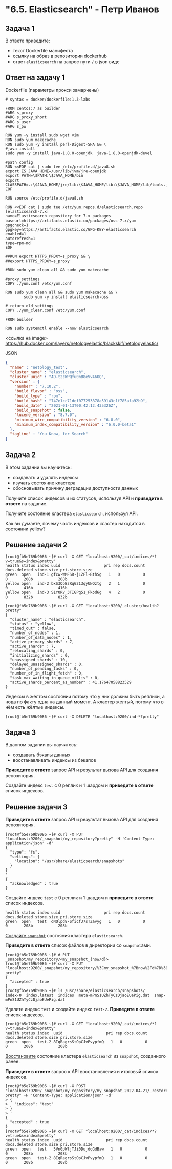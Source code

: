 <h1>"6.5. Elasticsearch" - Петр Иванов</h1>

## Задача 1

В ответе приведите:
- текст Dockerfile манифеста
- ссылку на образ в репозитории dockerhub
- ответ `elasticsearch` на запрос пути `/` в json виде

## Ответ на задачу 1

Dockerfile (параметры прокси замарчены)  

~~~Docker
# syntax = docker/dockerfile:1.3-labs

FROM centos:7 as builder
#ARG s_proxy
#ARG s_proxy_short
#ARG s_user
#ARG s_pw

RUN yum -y install sudo wget vim
RUN sudo yum makecache
RUN sudo yum -y install perl-Digest-SHA && \
#java install
sudo yum -y install java-1.8.0-openjdk  java-1.8.0-openjdk-devel

#path config
RUN <<EOF cat | sudo tee /etc/profile.d/java8.sh
export ES_JAVA_HOME=/usr/lib/jvm/jre-openjdk
export PATH=\$PATH:\$JAVA_HOME/bin
export CLASSPATH=.:\$JAVA_HOME/jre/lib:\$JAVA_HOME/lib:\$JAVA_HOME/lib/tools.jar
EOF

RUN source /etc/profile.d/java8.sh

RUN <<EOF cat | sudo tee /etc/yum.repos.d/elasticsearch.repo
[elasticsearch-7.x]
name=Elasticsearch repository for 7.x packages
baseurl=https://artifacts.elastic.co/packages/oss-7.x/yum
gpgcheck=1
gpgkey=https://artifacts.elastic.co/GPG-KEY-elasticsearch
enabled=1
autorefresh=1
type=rpm-md
EOF

##RUN export HTTPS_PROXY=s_proxy && \
##export HTTPS_PROXY=s_proxy

#RUN sudo yum clean all && sudo yum makecache

#proxy_settings
COPY ./yum.conf /etc/yum.conf

RUN sudo yum clean all && sudo yum makecache && \
        sudo yum -y install elasticsearch-oss

# return old settings
COPY ./yum_clear.conf /etc/yum.conf

FROM builder

RUN sudo systemctl enable --now elasticsearch

~~~


<ссылка на image>
https://hub.docker.com/layers/netologyelastic/blackskif/netologyelastic/



JSON

~~~json
{
  "name" : "netology_test",
  "cluster_name" : "elasticsearch",
  "cluster_uuid" : "AD-t2sWPQfu0nB8eVv46OQ",
  "version" : {
    "number" : "7.10.2",
    "build_flavor" : "oss",
    "build_type" : "rpm",
    "build_hash" : "747e1cc71def077253878a59143c1f785afa92b9",
    "build_date" : "2021-01-13T00:42:12.435326Z",
    "build_snapshot" : false,
    "lucene_version" : "8.7.0",
    "minimum_wire_compatibility_version" : "6.8.0",
    "minimum_index_compatibility_version" : "6.0.0-beta1"
  },
  "tagline" : "You Know, for Search"
}
~~~



## Задача 2

В этом задании вы научитесь:
- создавать и удалять индексы
- изучать состояние кластера
- обосновывать причину деградации доступности данных


Получите список индексов и их статусов, используя API и **приведите в ответе** на задание.

Получите состояние кластера `elasticsearch`, используя API.

Как вы думаете, почему часть индексов и кластер находится в состоянии yellow?


## Решение задачи 2

~~~
[root@fb5e769b9086 ~]# curl -X GET "localhost:9200/_cat/indices/*?v=true&s=index&pretty"
health status index uuid                   pri rep docs.count docs.deleted store.size pri.store.size
green  open   ind-1 gfcw-WMFSR-jLZFl-BthSg   1   0          0            0       208b           208b
yellow open   ind-2 bxS3QbBzRqG213qyUNOztg   2   1          0            0       416b           416b
yellow open   ind-3 S1YORV_3TIGPg51_Fkod6g   4   2          0            0       832b           832b
~~~
  
~~~
[root@fb5e769b9086 ~]# curl -X GET "localhost:9200/_cluster/health?pretty"
{
  "cluster_name" : "elasticsearch",
  "status" : "yellow",
  "timed_out" : false,
  "number_of_nodes" : 1,
  "number_of_data_nodes" : 1,
  "active_primary_shards" : 7,
  "active_shards" : 7,
  "relocating_shards" : 0,
  "initializing_shards" : 0,
  "unassigned_shards" : 10,
  "delayed_unassigned_shards" : 0,
  "number_of_pending_tasks" : 0,
  "number_of_in_flight_fetch" : 0,
  "task_max_waiting_in_queue_millis" : 0,
  "active_shards_percent_as_number" : 41.17647058823529
}
~~~
  
Индексы в жёлтом состоянии потому что у них должны быть реплики, а нода по факту одна на данный момент. А кластер желтый, потому что в нём есть жёлтые индексы.

~~~
[root@fb5e769b9086 ~]# curl -X DELETE "localhost:9200/ind-*?pretty"
~~~

## Задача 3

В данном задании вы научитесь:
- создавать бэкапы данных
- восстанавливать индексы из бэкапов

**Приведите в ответе** запрос API и результат вызова API для создания репозитория.

Создайте индекс `test` с 0 реплик и 1 шардом и **приведите в ответе** список индексов.


## Решение задачи 3

**Приведите в ответе** запрос API и результат вызова API для создания репозитория.  
~~~
[root@fb5e769b9086 ~]# curl -X PUT "localhost:9200/_snapshot/my_repository?pretty" -H 'Content-Type: application/json' -d'
{
  "type": "fs",
  "settings": {
    "location": "/usr/share/elasticsearch/snapshots"
  }
}
'
{
  "acknowledged" : true
}
~~~


Создайте индекс `test` с 0 реплик и 1 шардом и **приведите в ответе** список индексов.
~~~
health status index uuid                   pri rep docs.count docs.deleted store.size pri.store.size
green  open   test  dNQlpd8-SficfJ7sTZavyg   1   0          0            0       208b           208b
~~~

[Создайте `snapshot`](https://www.elastic.co/guide/en/elasticsearch/reference/current/snapshots-take-snapshot.html) 
состояния кластера `elasticsearch`.

**Приведите в ответе** список файлов в директории со `snapshot`ами.

~~~
[root@fb5e769b9086 ~]# # PUT _snapshot/my_repository/<my_snapshot_{now/d}>
[root@fb5e769b9086 ~]# curl -X PUT "localhost:9200/_snapshot/my_repository/%3Cmy_snapshot_%7Bnow%2Fd%7D%3E?pretty"
{
  "accepted" : true
}
[root@fb5e769b9086 ~]# ls /usr/share/elasticsearch/snapshots/
index-0  index.latest  indices  meta-mPnS1UZhTyCzDjaoEUePig.dat  snap-mPnS1UZhTyCzDjaoEUePig.dat
~~~


Удалите индекс `test` и создайте индекс `test-2`. **Приведите в ответе** список индексов.

~~~
[root@fb5e769b9086 ~]# curl -X GET "localhost:9200/_cat/indices/*?v=true&s=index&pretty"
health status index  uuid                   pri rep docs.count docs.deleted store.size pri.store.size
green  open   test-2 8IqRagrsStOpCJvPvypfmQ   1   0          0            0       208b           208b
~~~

[Восстановите](https://www.elastic.co/guide/en/elasticsearch/reference/current/snapshots-restore-snapshot.html) состояние
кластера `elasticsearch` из `snapshot`, созданного ранее. 

**Приведите в ответе** запрос к API восстановления и итоговый список индексов.

~~~
[root@fb5e769b9086 ~]# curl -X POST "localhost:9200/_snapshot/my_repository/my_snapshot_2022.04.21/_restore?pretty" -H 'Content-Type: application/json' -d'
> {
>   "indices": "test"
> }
> '
{
  "accepted" : true
}
[root@fb5e769b9086 ~]# curl -X GET "localhost:9200/_cat/indices/*?v=true&s=index&pretty"
health status index  uuid                   pri rep docs.count docs.deleted store.size pri.store.size
green  open   test   5Vn0pWljTJi0DujdqGdBaw   1   0          0            0       208b           208b
green  open   test-2 8IqRagrsStOpCJvPvypfmQ   1   0          0            0       208b           208b
~~~